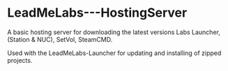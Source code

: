 # LeadMeLabs---HostingServer

A basic hosting server for downloading the latest versions Labs Launcher, (Station & NUC), SetVol, SteamCMD.

Used with the LeadMeLabs-Launcher for updating and installing of zipped projects.

